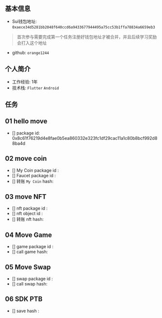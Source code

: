 ## 基本信息
- Sui钱包地址: `0xaece34d5281bb2048f640ccd6a9433677944495a75cc53b1ffa78834a6659eb3`
> 首次参与需要完成第一个任务注册好钱包地址才被合并，并且后续学习奖励会打入这个地址
- github: `orange1244`

## 个人简介
- 工作经验: 1年
- 技术栈: `Flutter` `Android`

## 任务

##   01 hello move  
- [] package id: 0x8c61f76219d4e8fae0b5ea860332e323fc1df29cac11a1c80b8bcf992d88ba4d

##   02 move coin
- [] My Coin package id : 
- [] Faucet package id : 
- [] 转账 `My Coin` hash:

##   03 move NFT
- [] nft package id :
- [] nft object id : 
- [] 转账 nft  hash:

##   04 Move Game
- [] game package id :
- [] call game hash:

##   05 Move Swap
- [] swap package id :
- [] call swap hash:

##   06 SDK PTB
- [] save hash :
